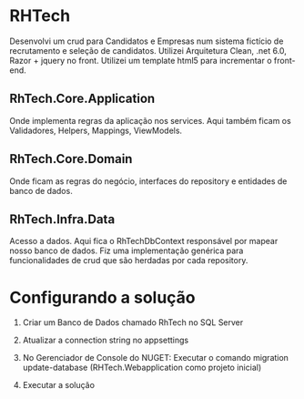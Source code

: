 # RHTech

Desenvolvi um crud para Candidatos e Empresas num sistema fictício de recrutamento e seleção de candidatos.
Utilizei Arquitetura Clean, .net 6.0, Razor + jquery no front.
Utilizei um template html5 para incrementar o front-end.

## RhTech.Core.Application
   Onde implementa regras da aplicação nos services. Aqui também ficam os Validadores, Helpers, Mappings, ViewModels.

## RhTech.Core.Domain
   Onde ficam as regras do negócio, interfaces do repository e entidades de banco de dados.

## RhTech.Infra.Data   
   Acesso a dados. Aqui fica o RhTechDbContext responsável por mapear nosso banco de dados. Fiz uma implementação genérica para funcionalidades de crud que são herdadas por cada repository.

# Configurando a solução

1. Criar um Banco de Dados chamado RhTech  no SQL Server

2. Atualizar a connection string no appsettings

3. No Gerenciador de Console do NUGET: Executar o comando migration update-database (RHTech.Webapplication como projeto inicial)

4. Executar a solução
   
